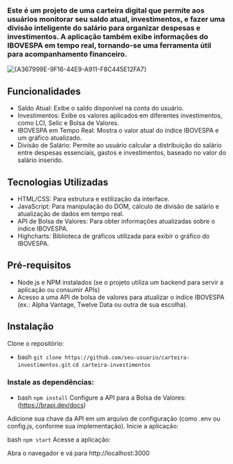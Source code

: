 ### Este é um projeto de uma carteira digital que permite aos usuários monitorar seu saldo atual, investimentos, e fazer uma divisão inteligente do salário para organizar despesas e investimentos. A aplicação também exibe informações do IBOVESPA em tempo real, tornando-se uma ferramenta útil para acompanhamento financeiro.


![{A367999E-9F16-44E9-A911-F8C445E12FA7}](https://github.com/user-attachments/assets/718fa19b-635c-4273-899f-f857a15bea64)

## Funcionalidades

- Saldo Atual: Exibe o saldo disponível na conta do usuário.
- Investimentos: Exibe os valores aplicados em diferentes investimentos, como LCI, Selic e Bolsa de Valores.
- IBOVESPA em Tempo Real: Mostra o valor atual do índice IBOVESPA e um gráfico atualizado.
- Divisão de Salário: Permite ao usuário calcular a distribuição do salário entre despesas essenciais, gastos e investimentos, baseado no valor do salário inserido.

## Tecnologias Utilizadas

- HTML/CSS: Para estrutura e estilização da interface.
- JavaScript: Para manipulação do DOM, cálculo de divisão de salário e atualização de dados em tempo real.
- API de Bolsa de Valores: Para obter informações atualizadas sobre o índice IBOVESPA.
- Highcharts: Biblioteca de gráficos utilizada para exibir o gráfico do IBOVESPA.

## Pré-requisitos
- Node.js e NPM instalados (se o projeto utiliza um backend para servir a aplicação ou consumir APIs)
- Acesso a uma API de bolsa de valores para atualizar o índice IBOVESPA (ex.: Alpha Vantage, Twelve Data ou outra de sua escolha).

## Instalação
Clone o repositório:

- bash
```git clone https://github.com/seu-usuario/carteira-investimentos.git```
```cd carteira-investimentos```

### Instale as dependências:

- bash
```npm install```
Configure a API para a Bolsa de Valores: (https://brapi.dev/docs)

Adicione sua chave da API em um arquivo de configuração (como .env ou config.js, conforme sua implementação).
Inicie a aplicação:

bash
```npm start```
Acesse a aplicação:

Abra o navegador e vá para http://localhost:3000
